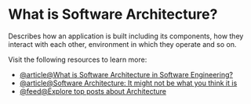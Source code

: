 # What is Software Architecture?

Describes how an application is built including its components, how they interact with each other, environment in which they operate and so on.

Visit the following resources to learn more:

- [@article@What is Software Architecture in Software Engineering?](https://www.computer.org/resources/software-architecture)
- [@article@Software Architecture: It might not be what you think it is](https://www.infoq.com/articles/what-software-architecture/)
- [@feed@Explore top posts about Architecture](https://app.daily.dev/tags/architecture?ref=roadmapsh)
